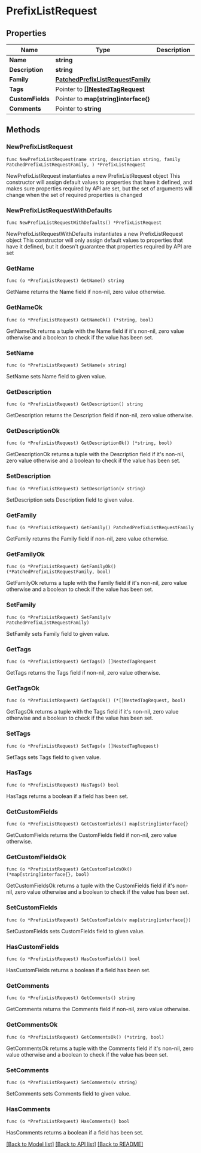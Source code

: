 # PrefixListRequest

## Properties

Name | Type | Description | Notes
------------ | ------------- | ------------- | -------------
**Name** | **string** |  | 
**Description** | **string** |  | 
**Family** | [**PatchedPrefixListRequestFamily**](PatchedPrefixListRequestFamily.md) |  | 
**Tags** | Pointer to [**[]NestedTagRequest**](NestedTagRequest.md) |  | [optional] 
**CustomFields** | Pointer to **map[string]interface{}** |  | [optional] 
**Comments** | Pointer to **string** |  | [optional] 

## Methods

### NewPrefixListRequest

`func NewPrefixListRequest(name string, description string, family PatchedPrefixListRequestFamily, ) *PrefixListRequest`

NewPrefixListRequest instantiates a new PrefixListRequest object
This constructor will assign default values to properties that have it defined,
and makes sure properties required by API are set, but the set of arguments
will change when the set of required properties is changed

### NewPrefixListRequestWithDefaults

`func NewPrefixListRequestWithDefaults() *PrefixListRequest`

NewPrefixListRequestWithDefaults instantiates a new PrefixListRequest object
This constructor will only assign default values to properties that have it defined,
but it doesn't guarantee that properties required by API are set

### GetName

`func (o *PrefixListRequest) GetName() string`

GetName returns the Name field if non-nil, zero value otherwise.

### GetNameOk

`func (o *PrefixListRequest) GetNameOk() (*string, bool)`

GetNameOk returns a tuple with the Name field if it's non-nil, zero value otherwise
and a boolean to check if the value has been set.

### SetName

`func (o *PrefixListRequest) SetName(v string)`

SetName sets Name field to given value.


### GetDescription

`func (o *PrefixListRequest) GetDescription() string`

GetDescription returns the Description field if non-nil, zero value otherwise.

### GetDescriptionOk

`func (o *PrefixListRequest) GetDescriptionOk() (*string, bool)`

GetDescriptionOk returns a tuple with the Description field if it's non-nil, zero value otherwise
and a boolean to check if the value has been set.

### SetDescription

`func (o *PrefixListRequest) SetDescription(v string)`

SetDescription sets Description field to given value.


### GetFamily

`func (o *PrefixListRequest) GetFamily() PatchedPrefixListRequestFamily`

GetFamily returns the Family field if non-nil, zero value otherwise.

### GetFamilyOk

`func (o *PrefixListRequest) GetFamilyOk() (*PatchedPrefixListRequestFamily, bool)`

GetFamilyOk returns a tuple with the Family field if it's non-nil, zero value otherwise
and a boolean to check if the value has been set.

### SetFamily

`func (o *PrefixListRequest) SetFamily(v PatchedPrefixListRequestFamily)`

SetFamily sets Family field to given value.


### GetTags

`func (o *PrefixListRequest) GetTags() []NestedTagRequest`

GetTags returns the Tags field if non-nil, zero value otherwise.

### GetTagsOk

`func (o *PrefixListRequest) GetTagsOk() (*[]NestedTagRequest, bool)`

GetTagsOk returns a tuple with the Tags field if it's non-nil, zero value otherwise
and a boolean to check if the value has been set.

### SetTags

`func (o *PrefixListRequest) SetTags(v []NestedTagRequest)`

SetTags sets Tags field to given value.

### HasTags

`func (o *PrefixListRequest) HasTags() bool`

HasTags returns a boolean if a field has been set.

### GetCustomFields

`func (o *PrefixListRequest) GetCustomFields() map[string]interface{}`

GetCustomFields returns the CustomFields field if non-nil, zero value otherwise.

### GetCustomFieldsOk

`func (o *PrefixListRequest) GetCustomFieldsOk() (*map[string]interface{}, bool)`

GetCustomFieldsOk returns a tuple with the CustomFields field if it's non-nil, zero value otherwise
and a boolean to check if the value has been set.

### SetCustomFields

`func (o *PrefixListRequest) SetCustomFields(v map[string]interface{})`

SetCustomFields sets CustomFields field to given value.

### HasCustomFields

`func (o *PrefixListRequest) HasCustomFields() bool`

HasCustomFields returns a boolean if a field has been set.

### GetComments

`func (o *PrefixListRequest) GetComments() string`

GetComments returns the Comments field if non-nil, zero value otherwise.

### GetCommentsOk

`func (o *PrefixListRequest) GetCommentsOk() (*string, bool)`

GetCommentsOk returns a tuple with the Comments field if it's non-nil, zero value otherwise
and a boolean to check if the value has been set.

### SetComments

`func (o *PrefixListRequest) SetComments(v string)`

SetComments sets Comments field to given value.

### HasComments

`func (o *PrefixListRequest) HasComments() bool`

HasComments returns a boolean if a field has been set.


[[Back to Model list]](../README.md#documentation-for-models) [[Back to API list]](../README.md#documentation-for-api-endpoints) [[Back to README]](../README.md)


